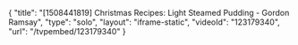 {
    "title": "[1508441819] Christmas Recipes: Light Steamed Pudding - Gordon Ramsay",
    "type": "solo",
    "layout": "iframe-static",
    "videoId": "123179340",
    "url": "\/tvpembed\/123179340"
}